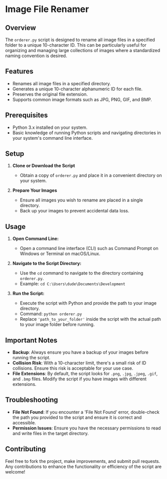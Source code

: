 # Image File Renamer

## Overview
The `orderer.py` script is designed to rename all image files in a specified folder to a unique 10-character ID. This can be particularly useful for organizing and managing large collections of images where a standardized naming convention is desired.

## Features
- Renames all image files in a specified directory.
- Generates a unique 10-character alphanumeric ID for each file.
- Preserves the original file extension.
- Supports common image formats such as JPG, PNG, GIF, and BMP.

## Prerequisites
- Python 3.x installed on your system.
- Basic knowledge of running Python scripts and navigating directories in your system's command line interface.

## Setup
1. **Clone or Download the Script**
   - Obtain a copy of `orderer.py` and place it in a convenient directory on your system.

2. **Prepare Your Images**
   - Ensure all images you wish to rename are placed in a single directory.
   - Back up your images to prevent accidental data loss.

## Usage
1. **Open Command Line:**
   - Open a command line interface (CLI) such as Command Prompt on Windows or Terminal on macOS/Linux.

2. **Navigate to the Script Directory:**
   - Use the `cd` command to navigate to the directory containing `orderer.py`.
   - Example: `cd C:\Users\dude\Documents\Development`

3. **Run the Script:**
   - Execute the script with Python and provide the path to your image directory.
   - Command: `python orderer.py`
   - Replace `'path_to_your_folder'` inside the script with the actual path to your image folder before running.

## Important Notes
- **Backup**: Always ensure you have a backup of your images before running the script.
- **Collision Risk**: With a 10-character limit, there's a small risk of ID collisions. Ensure this risk is acceptable for your use case.
- **File Extensions**: By default, the script looks for `.png`, `.jpg`, `.jpeg`, `.gif`, and `.bmp` files. Modify the script if you have images with different extensions.

## Troubleshooting
- **File Not Found**: If you encounter a 'File Not Found' error, double-check the path you provided to the script and ensure it is correct and accessible.
- **Permission Issues**: Ensure you have the necessary permissions to read and write files in the target directory.

## Contributing
Feel free to fork the project, make improvements, and submit pull requests. Any contributions to enhance the functionality or efficiency of the script are welcome!
